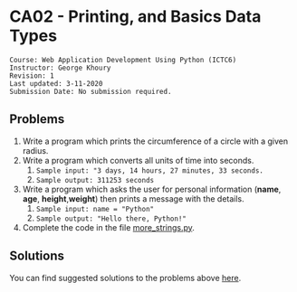# CA02 - Printing, and Basics Data Types

	Course: Web Application Development Using Python (ICTC6)
	Instructor: George Khoury
	Revision: 1
	Last updated: 3-11-2020
	Submission Date: No submission required.

## Problems

1. Write a program which prints the circumference of a circle with a given radius.
2. Write a program which converts all units of time into seconds. 
   1. `Sample input: "3 days, 14 hours, 27 minutes, 33 seconds.`
   2. `Sample output: 311253 seconds`
3. Write a program which asks the user for personal information (**name**, **age**, **height**,**weight**) then prints a message with the details.
   1. `Sample input: name = "Python"`
   2. `Sample output: "Hello there, Python!"`
4. Complete the code in the file [more_strings.py](./more_strings.py).

## Solutions

You can find suggested solutions to the problems above [here](./solutions/).